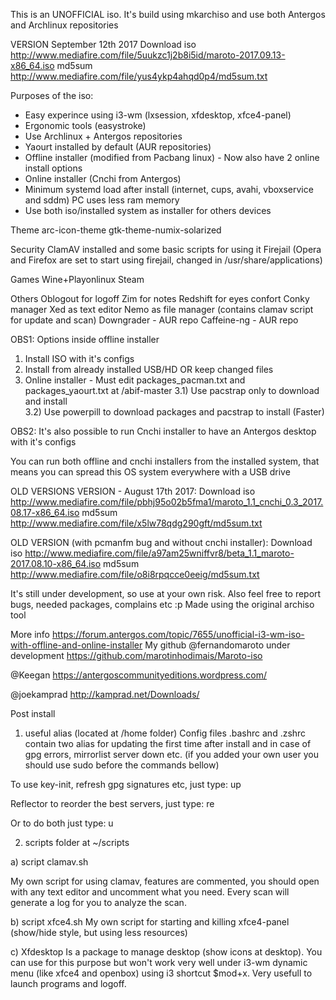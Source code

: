 This is an UNOFFICIAL iso. It's build using mkarchiso and use both Antergos and Archlinux repositories

VERSION September 12th 2017
Download
iso http://www.mediafire.com/file/5uukzc1j2b8i5id/maroto-2017.09.13-x86_64.iso
md5sum http://www.mediafire.com/file/yus4ykp4ahqd0p4/md5sum.txt

Purposes of the iso:

- Easy experince using i3-wm (lxsession, xfdesktop, xfce4-panel)
- Ergonomic tools (easystroke)
- Use Archlinux + Antergos repositories
- Yaourt installed by default (AUR repositories)
- Offline installer (modified from Pacbang linux) - Now also have 2 online install options
- Online installer (Cnchi from Antergos)
- Minimum systemd load after install (internet, cups, avahi, vboxservice and sddm) PC uses less ram memory
- Use both iso/installed system as installer for others devices

Theme
arc-icon-theme
gtk-theme-numix-solarized

Security
ClamAV installed and some basic scripts for using it
Firejail (Opera and Firefox are set to start using firejail, changed in /usr/share/applications)

Games
Wine+Playonlinux
Steam

Others
Oblogout for logoff
Zim for notes
Redshift for eyes confort
Conky manager
Xed as text editor
Nemo as file manager (contains clamav script for update and scan)
Downgrader - AUR repo
Caffeine-ng - AUR repo

OBS1: Options inside offline installer
1) Install ISO with it's configs
2) Install from already installed USB/HD OR keep changed files
3) Online installer - Must edit packages_pacman.txt and packages_yaourt.txt at /abif-master 
    3.1) Use pacstrap only to download and install	    
    3.2) Use powerpill to download packages and pacstrap to install (Faster)

OBS2: It's also possible to run Cnchi installer to have an Antergos desktop with it's configs

You can run both offline and cnchi installers from the installed system, that means you can spread this OS system everywhere with a USB drive

OLD VERSIONS
VERSION - August 17th 2017:
Download 
iso http://www.mediafire.com/file/pbhj95o02b5fma1/maroto_1.1_cnchi_0.3_2017.08.17-x86_64.iso
md5sum http://www.mediafire.com/file/x5lw78qdg290gft/md5sum.txt

OLD VERSION (with pcmanfm bug and without cnchi installer):
Download
iso http://www.mediafire.com/file/a97am25wniffvr8/beta_1.1_maroto-2017.08.10-x86_64.iso
md5sum http://www.mediafire.com/file/o8i8rpqcce0eeig/md5sum.txt

It's still under development, so use at your own risk. Also feel free to report bugs, needed packages, complains etc :p Made using the original archiso tool

More info 
https://forum.antergos.com/topic/7655/unofficial-i3-wm-iso-with-offline-and-online-installer
My github @fernandomaroto under development https://github.com/marotinhodimais/Maroto-iso

@Keegan https://antergoscommunityeditions.wordpress.com/

@joekamprad http://kamprad.net/Downloads/


Post install

1) useful alias (located at /home folder)
Config files .bashrc and .zshrc contain two alias for updating the first time after install and in case of gpg errors, mirrorlist server down etc. (if you added your own user you should use sudo before the commands bellow)

To use key-init, refresh gpg signatures etc, just type: 
up

Reflector to reorder the best servers, just type: 
re

Or to do both just type:
u

2) scripts folder at ~/scripts

a) script clamav.sh

My own script for using clamav, features are commented, you should open with any text editor and uncomment what you need. Every scan will generate a log for you to analyze the scan.

b) script xfce4.sh
My own script for starting and killing xfce4-panel (show/hide style, but using less resources)

c) Xfdesktop
Is a package to manage desktop (show icons at desktop). You can use for this purpose but won't work very well under i3-wm
dynamic menu (like xfce4 and openbox) using i3 shortcut $mod+x.
Very usefull to launch programs and logoff.
